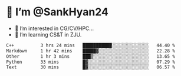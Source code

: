 # 👋 I’m @SankHyan24

- 👀 I’m interested in CG/CV/HPC...
- 🌱 I’m learning CS&T in ZJU.

<!---
SankHyan24/SankHyan24 is a ✨ special ✨ repository because its `README.md` (this file) appears on your GitHub profile.
You can click the Preview link to take a look at your changes.
--->
<!--START_SECTION:waka-->

```txt
C++          3 hrs 24 mins   ███████████░░░░░░░░░░░░░░   44.40 %
Markdown     1 hr 42 mins    █████▓░░░░░░░░░░░░░░░░░░░   22.28 %
Other        1 hr 3 mins     ███▒░░░░░░░░░░░░░░░░░░░░░   13.65 %
Python       33 mins         █▓░░░░░░░░░░░░░░░░░░░░░░░   07.29 %
Text         30 mins         █▓░░░░░░░░░░░░░░░░░░░░░░░   06.57 %
```

<!--END_SECTION:waka-->
